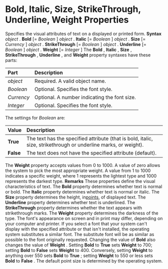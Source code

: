
# Bold, Italic, Size, StrikeThrough, Underline, Weight Properties



Specifies the visual attributes of text on a displayed or printed form.
 **Syntax**
 _object_ . **Bold** [= _Boolean_ ]
 _object_ . **Italic** [= _Boolean_ ]
 _object_ . **Size** [= _Currency_ ]
 _object_ . **StrikeThrough** [= _Boolean_ ]
 _object_ . **Underline** [= _Boolean_ ]
 _object_ . **Weight** [= _Integer_ ]
The  **Bold** , **Italic** , **Size** , **StrikeThrough** , **Underline** , and **Weight** property syntaxes have these parts:


|**Part**|**Description**|
|:-----|:-----|
| _object_|Required. A valid object name.|
| _Boolean_|Optional. Specifies the font style.|
| _Currency_|Optional. A number indicating the font size.|
| _Integer_|Optional. Specifies the font style.|
The settings for  _Boolean_ are:


|**Value**|**Description**|
|:-----|:-----|
| **True**|The text has the specified attribute (that is bold, italic, size, strikethrough or underline marks, or weight).|
| **False**|The text does not have the specified attribute (default).|
The  **Weight** property accepts values from 0 to 1000. A value of zero allows the system to pick the most appropriate weight. A value from 1 to 1000 indicates a specific weight, where 1 represents the lightest type and 1000 represents the darkest type.
 **Remarks**
These properties define the visual characteristics of text. The  **Bold** property determines whether text is normal or bold. The **Italic** property determines whether text is normal or italic. The **Size** property determines the height, in[points](b8bdf64f-5920-1ae9-16d0-b26d09524a30.md), of displayed text. The  **Underline** property determines whether text is underlined. The **StrikeThrough** property determines whether the text appears with strikethrough marks. The **Weight** property determines the darkness of the type.
The font's appearance on screen and in print may differ, depending on your computer and printer. If you select a font that your system can't display with the specified attribute or that isn't installed, the operating system substitutes a similar font. The substitute font will be as similar as possible to the font originally requested.
Changing the value of  **Bold** also changes the value of **Weight** . Setting **Bold** to **True** sets **Weight** to 700; setting **Bold** to **False** sets **Weight** to 400. Conversely, setting **Weight** to anything over 550 sets **Bold** to **True** ; setting **Weight** to 550 or less sets **Bold** to **False** .
The default point size is determined by the operating system.
